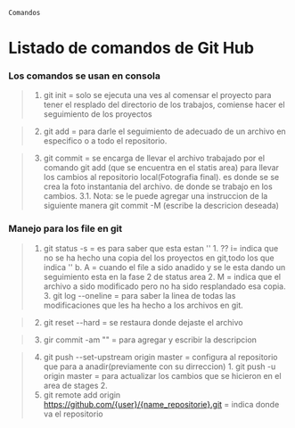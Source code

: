 `Comandos`
# <h1 class=center> **Listado de comandos de Git Hub**</h1>

### Los comandos se usan en consola 


>   1. git init = solo se ejecuta una ves al comensar el proyecto para tener el resplado del directorio de los trabajos, comiense hacer el seguimiento de los proyectos   

>    2. git add = para darle el seguimiento de adecuado de un archivo en especifico o a todo el repositorio. 
    
>   3. git commit = se encarga de llevar el archivo trabajado por el comando git add (que se encuentra en el statis area) para llevar los cambios al repositorio local(Fotografia final). es donde se se crea la foto instantania del archivo. de donde se trabajo en los cambios. 
    3.1. Nota: se le puede agregar una instruccion de la siguiente manera git commit -M (escribe la descricion deseada)



### Manejo para los file en git ###


>    1. git status -s = es para saber que esta estan '\'
        1. ?? i= indica que no se ha hecho una copia del los proyectos en git,todo los que indica '\' b. A = cuando el file a sido anadido y se le esta dando un seguimiento esta en la fase 2 de status area 
        2. M = indica que el archivo a sido modificado pero no ha sido resplandado esa copia. 
        3. git log --oneline = para saber la linea de todas las modificaciones que les ha hecho a los archivos en git.
        
> 2. git reset --hard =  se restaura donde dejaste el archivo 

>3. gir commit -am "" =  para agregar y escribir la descripcion

>4. git push --set-upstream origin master = configura al repositorio que para a anadir(previamente con su dirreccion)
    1. git push -u origin master = para actualizar los cambios que se hicieron en el area de stages 
    2.
>5. git remote add origin https://github.com/{user}/{name_repositorie}.git = indica donde va el repositorio